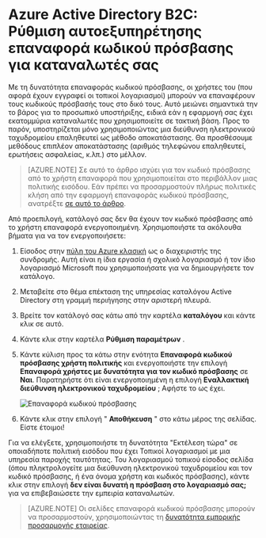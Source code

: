 <properties
    pageTitle="Azure Active Directory B2C: Επαναφορά κωδικού πρόσβασης | Microsoft Azure"
    description="Ένα θέμα που καταδεικνύουν τη ρύθμιση αυτοεξυπηρέτησης επαναφορά κωδικού πρόσβασης για το καταναλωτές στο Azure Active Directory B2C"
    services="active-directory-b2c"
    documentationCenter=""
    authors="swkrish"
    manager="mbaldwin"
    editor="curtand"/>

<tags
    ms.service="active-directory-b2c"
    ms.workload="identity"
    ms.tgt_pltfrm="na"
    ms.devlang="na"
    ms.topic="article"
    ms.date="07/24/2016"
    ms.author="swkrish"/>


# <a name="azure-active-directory-b2c-set-up-self-service-password-reset-for-your-consumers"></a>Azure Active Directory B2C: Ρύθμιση αυτοεξυπηρέτησης επαναφορά κωδικού πρόσβασης για καταναλωτές σας

Με τη δυνατότητα επαναφοράς κωδικού πρόσβασης, οι χρήστες του (που αφορά έχουν εγγραφεί οι τοπικοί λογαριασμοί) μπορούν να επαναφέρουν τους κωδικούς πρόσβασής τους στο δικό τους. Αυτό μειώνει σημαντικά την το βάρος για το προσωπικό υποστήριξης, ειδικά εάν η εφαρμογή σας έχει εκατομμύρια καταναλωτές που χρησιμοποιείτε σε τακτική βάση. Προς το παρόν, υποστηρίζεται μόνο χρησιμοποιώντας μια διεύθυνση ηλεκτρονικού ταχυδρομείου επαληθευτεί ως μέθοδο αποκατάστασης. Θα προσθέσουμε μεθόδους επιπλέον αποκατάστασης (αριθμός τηλεφώνου επαληθευτεί, ερωτήσεις ασφαλείας, κ.λπ.) στο μέλλον.

> [AZURE.NOTE]
Σε αυτό το άρθρο ισχύει για τον κωδικό πρόσβασης από το χρήστη επαναφορά που χρησιμοποιείται στο περιβάλλον μιας πολιτικής εισόδου. Εάν πρέπει να προσαρμοστούν πλήρως πολιτικές κλήση από την εφαρμογή επαναφοράς κωδικού πρόσβασης, ανατρέξτε [σε αυτό το άρθρο](./active-directory-b2c-reference-policies.md#create-a-password-reset-policy).

Από προεπιλογή, κατάλογό σας δεν θα έχουν τον κωδικό πρόσβασης από το χρήστη επαναφορά ενεργοποιημένη. Χρησιμοποιήστε τα ακόλουθα βήματα για να τον ενεργοποιήσετε:

1. Είσοδος στην [πύλη του Azure κλασική](https://manage.windowsazure.com/) ως ο διαχειριστής της συνδρομής. Αυτή είναι η ίδια εργασία ή σχολικό λογαριασμό ή τον ίδιο λογαριασμό Microsoft που χρησιμοποιήσατε για να δημιουργήσετε τον κατάλογο.
2. Μεταβείτε στο θέμα επέκταση της υπηρεσίας καταλόγου Active Directory στη γραμμή περιήγησης στην αριστερή πλευρά.
3. Βρείτε τον κατάλογό σας κάτω από την καρτέλα **καταλόγου** και κάντε κλικ σε αυτό.
4. Κάντε κλικ στην καρτέλα **Ρύθμιση παραμέτρων** .
5. Κάντε κύλιση προς τα κάτω στην ενότητα **Επαναφορά κωδικού πρόσβασης χρήστη πολιτικής** και ενεργοποιήστε την επιλογή **Επαναφορά χρήστες με δυνατότητα για τον κωδικό πρόσβασης** σε **Ναι**. Παρατηρήστε ότι είναι ενεργοποιημένη η επιλογή **Εναλλακτική διεύθυνση ηλεκτρονικού ταχυδρομείου** ; Αφήστε το ως έχει.

    ![Επαναφορά κωδικού πρόσβασης](./media/active-directory-b2c-reference-sspr/sspr.png)

6. Κάντε κλικ στην επιλογή " **Αποθήκευση** " στο κάτω μέρος της σελίδας. Είστε έτοιμοι!

Για να ελέγξετε, χρησιμοποιήστε τη δυνατότητα "Εκτέλεση τώρα" σε οποιαδήποτε πολιτική εισόδου που έχει Τοπικοί λογαριασμοί με μια υπηρεσία παροχής ταυτότητας. Του λογαριασμού τοπικού είσοδος σελίδα (όπου πληκτρολογείτε μια διεύθυνση ηλεκτρονικού ταχυδρομείου και τον κωδικό πρόσβασης, ή ένα όνομα χρήστη και κωδικός πρόσβασης), κάντε κλικ στην επιλογή **δεν είναι δυνατή η πρόσβαση στο λογαριασμό σας;** για να επιβεβαιώσετε την εμπειρία καταναλωτών.

> [AZURE.NOTE]
Οι σελίδες επαναφορά κωδικού πρόσβασης μπορούν να προσαρμοστούν, χρησιμοποιώντας τη [δυνατότητα εμπορικής προσαρμογής εταιρείας](../active-directory/active-directory-add-company-branding.md).
